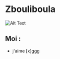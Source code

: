# Zbouliboula

![Alt Text](https://encrypted-tbn0.gstatic.com/images?q=tbn:ANd9GcRP0Lnw3P2LvoawLMKWKZh7JGHhnEBG70MKXvlmv1jw4KjNbcaYl_8doWKgMYLTLDAS4is&usqp=CAU)
## Moi : 
   * j'aime [x]ggg

<!---
Zbouliboula/Zbouliboula is a ✨ special ✨ repository because its `README.md` (this file) appears on your GitHub profile.
You can click the Preview link to take a look at your changes.
--->

